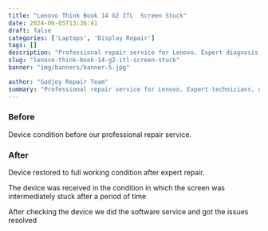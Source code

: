 ```yaml
---
title: "Lenovo Think Book 14 G2 ITL  Screen Stuck"
date: 2024-06-05T13:36:41
draft: false
categories: ['Laptops', 'Display Repair']
tags: []
description: "Professional repair service for Lenovo. Expert diagnosis and quality repairs in Bangalore."
slug: "lenovo-think-book-14-g2-itl-screen-stuck"
banner: "img/banners/banner-5.jpg"

author: "Gadjoy Repair Team"
summary: "Professional repair service for Lenovo. Expert technicians, quality parts, warranty included."
---
```


### Before

Device condition before our professional repair service.

### After

Device restored to full working condition after expert repair.

The device was received in the condition in which the screen was intermediately stuck after a period of time

After checking the device we did the software service and got the issues resolved